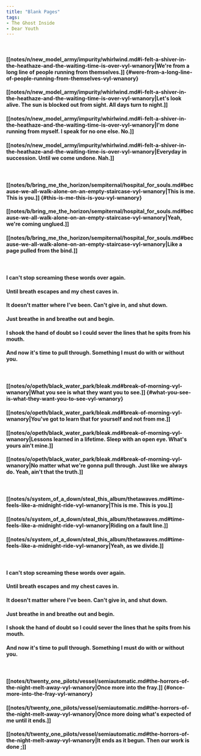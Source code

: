 ```yaml
---
title: "Blank Pages"
tags:
- The Ghost Inside
- Dear Youth
---
```

&nbsp;
#### [[notes/n/new_model_army/impurity/whirlwind.md#i-felt-a-shiver-in-the-heathaze-and-the-waiting-time-is-over-vyl-wnanory|We're from a long line of people running from themselves.]] {#were-from-a-long-line-of-people-running-from-themselves-vyl-wnanory}
#### [[notes/n/new_model_army/impurity/whirlwind.md#i-felt-a-shiver-in-the-heathaze-and-the-waiting-time-is-over-vyl-wnanory|Let's look alive. The sun is blocked out from sight. All days turn to night.]]
#### [[notes/n/new_model_army/impurity/whirlwind.md#i-felt-a-shiver-in-the-heathaze-and-the-waiting-time-is-over-vyl-wnanory|I'm done running from myself. I speak for no one else. No.]]
#### [[notes/n/new_model_army/impurity/whirlwind.md#i-felt-a-shiver-in-the-heathaze-and-the-waiting-time-is-over-vyl-wnanory|Everyday in succession. Until we come undone. Nah.]]
&nbsp;
#### [[notes/b/bring_me_the_horizon/sempiternal/hospital_for_souls.md#because-we-all-walk-alone-on-an-empty-staircase-vyl-wnanory|This is me. This is you.]] {#this-is-me-this-is-you-vyl-wnanory}
#### [[notes/b/bring_me_the_horizon/sempiternal/hospital_for_souls.md#because-we-all-walk-alone-on-an-empty-staircase-vyl-wnanory|Yeah, we're coming unglued.]]
#### [[notes/b/bring_me_the_horizon/sempiternal/hospital_for_souls.md#because-we-all-walk-alone-on-an-empty-staircase-vyl-wnanory|Like a page pulled from the bind.]]
&nbsp;
#### I can't stop screaming these words over again.
#### Until breath escapes and my chest caves in.
#### It doesn't matter where I've been. Can't give in, and shut down.
#### Just breathe in and breathe out and begin.
#### I shook the hand of doubt so I could sever the lines that he spits from his mouth.
#### And now it's time to pull through. Something I must do with or without you.
&nbsp;
#### [[notes/o/opeth/black_water_park/bleak.md#break-of-morning-vyl-wnanory|What you see is what they want you to see.]] {#what-you-see-is-what-they-want-you-to-see-vyl-wnanory}
#### [[notes/o/opeth/black_water_park/bleak.md#break-of-morning-vyl-wnanory|You've got to learn that for yourself and not from me.]]
#### [[notes/o/opeth/black_water_park/bleak.md#break-of-morning-vyl-wnanory|Lessons learned in a lifetime. Sleep with an open eye. What's yours ain't mine.]]
#### [[notes/o/opeth/black_water_park/bleak.md#break-of-morning-vyl-wnanory|No matter what we're gonna pull through. Just like we always do. Yeah, ain't that the truth.]]
&nbsp;
#### [[notes/s/system_of_a_down/steal_this_album/thetawaves.md#time-feels-like-a-midnight-ride-vyl-wnanory|This is me. This is you.]]
#### [[notes/s/system_of_a_down/steal_this_album/thetawaves.md#time-feels-like-a-midnight-ride-vyl-wnanory|Riding on a fault line.]]
#### [[notes/s/system_of_a_down/steal_this_album/thetawaves.md#time-feels-like-a-midnight-ride-vyl-wnanory|Yeah, as we divide.]]
&nbsp;
#### I can't stop screaming these words over again.
#### Until breath escapes and my chest caves in.
#### It doesn't matter where I've been. Can't give in, and shut down.
#### Just breathe in and breathe out and begin.
#### I shook the hand of doubt so I could sever the lines that he spits from his mouth.
#### And now it's time to pull through. Something I must do with or without you.
&nbsp;
#### [[notes/t/twenty_one_pilots/vessel/semiautomatic.md#the-horrors-of-the-night-melt-away-vyl-wnanory|Once more into the fray.]] {#once-more-into-the-fray-vyl-wnanory}
#### [[notes/t/twenty_one_pilots/vessel/semiautomatic.md#the-horrors-of-the-night-melt-away-vyl-wnanory|Once more doing what's expected of me until it ends.]]
#### [[notes/t/twenty_one_pilots/vessel/semiautomatic.md#the-horrors-of-the-night-melt-away-vyl-wnanory|It ends as it begun. Then our work is done ;]]
